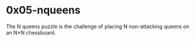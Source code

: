 # 0x05-nqueens
The N queens puzzle is the challenge of placing N non-attacking queens on an N×N chessboard.

